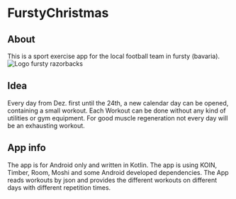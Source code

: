 # FurstyChristmas

## About

This is a sport exercise app for the local football team in fursty (bavaria).
![Logo fursty razorbacks](https://image.jimcdn.com/app/cms/image/transf/none/path/s770f4e0263ac674f/image/ic44da3a043d8ed5a/version/1517230549/image.png)

## Idea

Every day from Dez. first until the 24th, a new calendar day can be opened, containing a small workout. Each Workout can be done without any kind of utilities or gym equipment. For good muscle regeneration not every day will be an exhausting workout.

## App info

The app is for Android only and written in Kotlin. The app is using KOIN, Timber, Room, Moshi and some Android developed dependencies. The App reads workouts by json and provides the different workouts on different days with different repetition
times.
